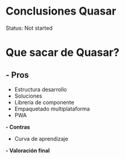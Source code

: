 # Conclusiones Quasar

Status: Not started

# **Que sacar de Quasar?**

## **- Pros**

- Estructura desarrollo
- Soluciones
- Librería de componente
- Empaquetado multiplataforma
- PWA

**- Contras**

- Curva de aprendizaje

**- Valoración final**